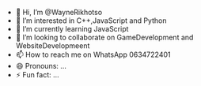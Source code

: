 - 👋 Hi, I’m @WayneRikhotso
- 👀 I’m interested in C++,JavaScript and Python
- 🌱 I’m currently learning JavaScript
- 💞️ I’m looking to collaborate on GameDevelopment and WebsiteDevelopmeent
- 📫 How to reach me on WhatsApp 0634722401
- 😄 Pronouns: ...
- ⚡ Fun fact: ...

<!---
WayneRikhotso/WayneRikhotso is a ✨ special ✨ repository because its `README.md` (this file) appears on your GitHub profile.
You can click the Preview link to take a look at your changes.
--->
